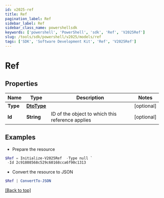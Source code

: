 ```yaml
---
id: v2025-ref
title: Ref
pagination_label: Ref
sidebar_label: Ref
sidebar_class_name: powershellsdk
keywords: ['powershell', 'PowerShell', 'sdk', 'Ref', 'V2025Ref']
slug: /tools/sdk/powershell/v2025/models/ref
tags: ['SDK', 'Software Development Kit', 'Ref', 'V2025Ref']
---
```


# Ref

## Properties

| Name | Type | Description | Notes |
| --- | --- | --- | --- |
| **Type** | [**DtoType**](dto-type) |  | [optional] |
| **Id** | **String** | ID of the object to which this reference applies | [optional] |

## Examples

- Prepare the resource

```powershell
$Ref = Initialize-V2025Ref  -Type null `
 -Id 2c91808568c529c60168cca6f90c1313
```

- Convert the resource to JSON

```powershell
$Ref | ConvertTo-JSON
```

[[Back to top]](#)

